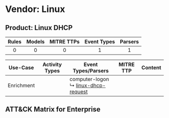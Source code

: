 Vendor: Linux
=============
Product: Linux DHCP
-------------------
| Rules | Models | MITRE TTPs | Event Types | Parsers |
|:-----:|:------:|:----------:|:-----------:|:-------:|
|   0   |   0    |     0      |      1      |    1    |

|  Use-Case  | Activity Types | Event Types/Parsers                                                                            | MITRE TTP | Content |
|:----------:| -------------- | ---------------------------------------------------------------------------------------------- | --------- | ------- |
| Enrichment | <ul></li></ul> |  computer-logon<br> ↳ [linux-dhcp-request](../Parsers/parserContent_linux-dhcp-request.md)<br> |           |         |

ATT&CK Matrix for Enterprise
----------------------------
